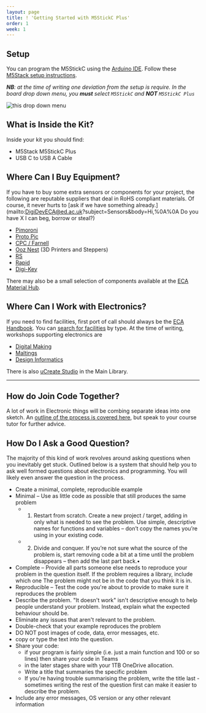 ```yaml
---
layout: page
title: ! 'Getting Started with M5StickC Plus'
order: 1
week: 1
---
```


## Setup

You can program the M5StickC using the [Arduino IDE](https://www.arduino.cc/en/Main/Software). Follow these [M5Stack setup instructions](https://docs.m5stack.com/en/quick_start/m5stickc_plus/arduino).

_**NB**: at the time of writing one deviation from the setup is require. In the board drop down menu, you **must** select `M5StickC` and **NOT** `M5StickC Plus`_

![this drop down menu](https://static-cdn.m5stack.com/resource/docs/static/assets/img/arduino/arduino_boards.webp)

## What is Inside the Kit?

Inside your kit you should find:

- M5Stack M5StickC Plus
- USB C to USB A Cable

## Where Can I Buy Equipment?

If you have to buy some extra sensors or components for your project, the following are reputable suppliers that deal in RoHS compliant materials. Of course, it never hurts to [ask if we have something already.](mailto:DigiDevECA@ed.ac.uk?subject=Sensors&body=Hi,%0A%0A Do you have X I can beg, borrow or steal?)

- [Pimoroni](https://shop.pimoroni.com/)
- [Proto Pic](https://proto-pic.co.uk)
- [CPC / Farnell](http://cpc.farnell.com)
- [Ooz Nest](https://ooznest.co.uk/) (3D Printers and Steppers)
- [RS](http://uk.rs-online.com/)
- [Rapid](http://www.rapidonline.com/)
- [Digi-Key](https://www.digikey.co.uk)

There may also be a small selection of components available at the [ECA Material Hub](https://uoe.sharepoint.com/sites/hss/eca/handbook/SitePages/Supplies.aspx).

## Where Can I Work with Electronics?

If you need to find facilities, first port of call should always be the [ECA Handbook](https://uoe.sharepoint.com/sites/hss/eca/handbook). You can [search for facilities](https://uoe.sharepoint.com/sites/hss/eca/handbook/SitePages/Workshops,-technical-facilities-&-materials.aspx) by type. At the time of writing, workshops supporting electronics are

- [Digital Making](https://uoe.sharepoint.com/sites/hss/eca/handbook/SitePages/N4.aspx)
- [Maltings](https://uoe.sharepoint.com/sites/hss/eca/handbook/SitePages/Maltings-workshop.aspx)
- [Design Informatics](https://uoe.sharepoint.com/sites/hss/eca/handbook/SitePages/Design-Informatics-(Bayes-Centre).aspx)

There is also [uCreate Studio](https://www.ucreatestudio.is.ed.ac.uk) in the Main Library.

---

## How do Join Code Together?

A lot of work in Electronic things will be combing separate ideas into one sketch. An [outline of the process is covered here](https://media.ed.ac.uk/media/Combining%20Arduino%20Sketches/1_5lhvbqtv), but speak to your course tutor for further advice.

## How Do I Ask a Good Question?

The majority of this kind of work revolves around asking questions when you inevitably get stuck. Outlined below is a system that should help you to ask well formed questions about electronics and programming. You will likely even answer the question in the process.

- Create a minimal, complete, reproducible example
- Minimal – Use as little code as possible that still produces the same problem
    - 1. Restart from scratch. Create a new project / target, adding in only what is needed to see the problem. Use simple, descriptive names for functions and variables – don’t copy the names you’re using in your existing code.
    - 2.  Divide and conquer. If you’re not sure what the source of the problem is, start removing code a bit at a time until the problem disappears – then add the last part back.•
-  Complete – Provide all parts someone else needs to reproduce your problem in the question itself. If the problem requires a library, include which one The problem might not be in the code that you think it is in.
-  Reproducible – Test the code you're about to provide to make sure it reproduces the problem
-  Describe the problem. "It doesn't work" isn't descriptive enough to help people understand your problem. Instead, explain what the expected behaviour should be.
-  Eliminate any issues that aren't relevant to the problem.
-  Double-check that your example reproduces the problem
-  DO NOT post images of code, data, error messages, etc.
-  copy or type the text into the question.
-  Share your code:
    -  if your program is fairly simple (i.e. just a main function and 100 or so lines) then share your code in Teams
    -  in the later stages share with your 1TB OneDrive allocation.
    -  Write a title that summaries the specific problem
    -   If you're having trouble summarising the problem, write the title last - sometimes writing the rest of the question first can make it easier to describe the problem.
-  Include any error messages, OS version or any other relevant information
